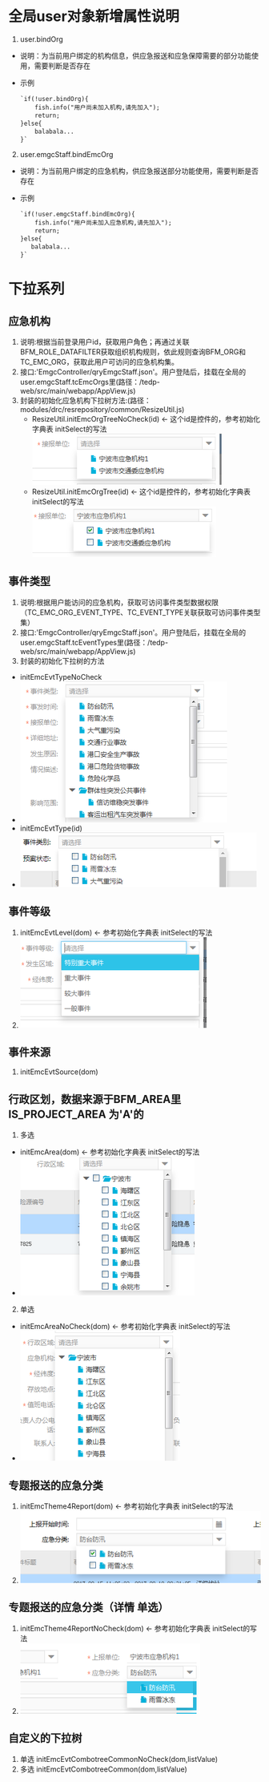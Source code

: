 # 全局user对象新增属性说明
1. user.bindOrg
 -  说明：为当前用户绑定的机构信息，供应急报送和应急保障需要的部分功能使用，需要判断是否存在
 -  示例       

        `if(!user.bindOrg){
            fish.info("用户尚未加入机构,请先加入");
            return;
        }else{
            balabala...
        }`
2. user.emgcStaff.bindEmcOrg
  - 说明：为当前用户绑定的应急机构，供应急报送部分功能使用，需要判断是否存在
  - 示例      
  
        `if(!user.emgcStaff.bindEmcOrg){
            fish.info("用户尚未加入应急机构,请先加入");
            return;
        }else{
           balabala... 
        }`
            

# 下拉系列
## 应急机构
1. 说明:根据当前登录用户id，获取用户角色；再通过关联BFM_ROLE_DATAFILTER获取组织机构规则，依此规则查询BFM_ORG和TC_EMC_ORG，获取此用户可访问的应急机构集。
2. 接口:'EmgcController/qryEmgcStaff.json'。用户登陆后，挂载在全局的user.emgcStaff.tcEmcOrgs里(路径：/tedp-web/src/main/webapp/AppView.js)
3. 封装的初始化应急机构下拉树方法:(路径：modules/drc/resrepository/common/ResizeUtil.js) 
   - ResizeUtil.initEmcOrgTreeNoCheck(id) ← 这个id是控件的，参考初始化字典表 initSelect的写法
        ![不带勾选的下拉树](./imgs/tcEmcOrgNoCheck.png)
   - ResizeUtil.initEmcOrgTree(id)  ← 这个id是控件的，参考初始化字典表 initSelect的写法
        ![带勾选的下拉树](./imgs/tcEmcOrgCheck.png)

## 事件类型
1. 说明:根据用户能访问的应急机构，获取可访问事件类型数据权限（TC_EMC_ORG_EVENT_TYPE、TC_EVENT_TYPE关联获取可访问事件类型集）
2. 接口:'EmgcController/qryEmgcStaff.json'。用户登陆后，挂载在全局的user.emgcStaff.tcEventTypes里(路径：/tedp-web/src/main/webapp/AppView.js)
3. 封装的初始化下拉树的方法
  - initEmcEvtTypeNoCheck
  - ![事件类型下拉树](./imgs/eventTypeTree.png)
  - initEmcEvtType(id)
  - ![事件类型下拉树-多选](./imgs/initEmcEvtType.png)

## 事件等级
1. initEmcEvtLevel(dom) ← 参考初始化字典表 initSelect的写法
2. ![事件等级](./imgs/initEmcEvtLevel.png)

## 事件来源
1. initEmcEvtSource(dom)

## 行政区划，数据来源于BFM_AREA里 IS_PROJECT_AREA 为'A'的
1. 多选
 - initEmcArea(dom) ← 参考初始化字典表 initSelect的写法
 - ![行政区划](./imgs/initEmcArea.png)
 
2. 单选
 - initEmcAreaNoCheck(dom) ← 参考初始化字典表 initSelect的写法
 - ![行政区划-单选](./imgs/initEmcAreaNoCheck.png)

## 专题报送的应急分类
1. initEmcTheme4Report(dom) ← 参考初始化字典表 initSelect的写法
2. ![应急分类](./imgs/initEmcTheme4Report.png)

## 专题报送的应急分类（详情 单选）
1. initEmcTheme4ReportNoCheck(dom) ← 参考初始化字典表 initSelect的写法
2. ![应急分类](./imgs/initEmcTheme4ReportNoCheck.png)
 
## 自定义的下拉树
1. 单选  initEmcEvtCombotreeCommonNoCheck(dom,listValue)
2. 多选  initEmcEvtCombotreeCommon(dom,listValue)